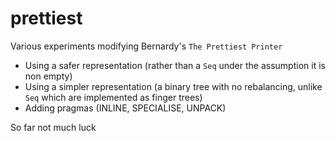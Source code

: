 prettiest
=========

Various experiments modifying Bernardy's `The Prettiest Printer`

* Using a safer representation (rather than a `Seq` under the assumption it is non empty)
* Using a simpler representation (a binary tree with no rebalancing, unlike `Seq` which are implemented as finger trees)
* Adding pragmas (INLINE, SPECIALISE, UNPACK)

So far not much luck
